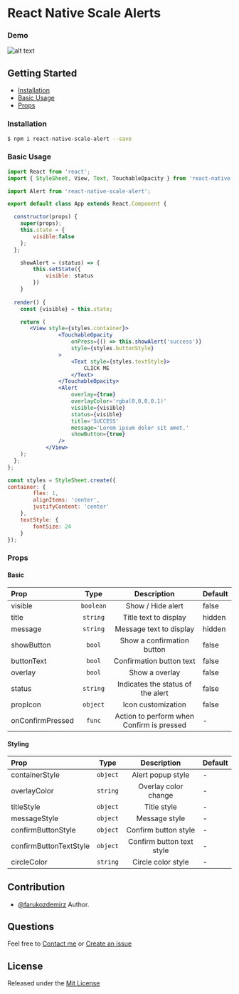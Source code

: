 
# React Native Scale Alerts

### Demo 

![alt text](http://res.cloudinary.com/rishabhbhatia/image/upload/c_scale,w_200/v1505042954/awesome-alerts/v1.0.3/react-native-awesome-alerts.gif)


## Getting Started

- [Installation](#installation)
- [Basic Usage](#basic-usage)
- [Props](#props)

### Installation
```bash
$ npm i react-native-scale-alert --save
```

### Basic Usage
```jsx
import React from 'react';
import { StyleSheet, View, Text, TouchableOpacity } from 'react-native';

import Alert from 'react-native-scale-alert';

export default class App extends React.Component {

  constructor(props) {
    super(props);
    this.state = {
		visible:false
	};
  };

	showAlert = (status) => {
        this.setState({
            visible: status
        })
    }
	
  render() {
    const {visible} = this.state;

    return (
       <View style={styles.container}>
                <TouchableOpacity 
					onPress={() => this.showAlert('success')}
					style={styles.buttonStyle}
				>
                    <Text style={styles.textStyle}>
                        CLICK ME
                    </Text>
                </TouchableOpacity>
                <Alert
                    overlay={true}
					overlayColor='rgba(0,0,0,0.1)'
                    visible={visible}
                    status={visible}
                    title='SUCCESS'
                    message='Lorem ipsum dolor sit amet.'
                    showButton={true}
                />
            </View>
    );
  };
};

const styles = StyleSheet.create({
container: {
        flex: 1,
        alignItems: 'center',
        justifyContent: 'center'
    },
    textStyle: {
        fontSize: 24
    }
});

```


### Props

#### Basic

| Prop                     | Type      | Description                                    | Default |
| :----------------------- | :-------: | :--------------------------------------------: | :------ |
| visible                     | `boolean` | Show / Hide alert                      | false   |
| title                    | `string`  | Title text to display                          | hidden  |
| message                  | `string`  | Message text to display                        | hidden  |
| showButton        | `bool`    | Show a confirmation button                     | false   |
| buttonText        | `bool`    | Confirmation button text                   | false   |
| overlay        | `bool`    | Show a overlay                | false   |
| status        | `string`    | Indicates the status of the alert               | false   |
| propIcon        | `object`    | Icon customization              | false   |
| onConfirmPressed         | `func`    | Action to perform when Confirm is pressed      | -       |

#### Styling

| Prop                   | Type     | Description                  | Default |
| :--------------------- | :------: | :--------------------------: | :------ |
| containerStyle    | `object` | Alert popup  style | -       |
| overlayColor           | `string` | Overlay color change                | -       |
| titleStyle             | `object` | Title style                  | -       |
| messageStyle           | `object` | Message style                | -       |
| confirmButtonStyle     | `object` | Confirm button style         | -       |
| confirmButtonTextStyle | `object` | Confirm button text style    | -       |
| circleColor | `string` | Circle color style    | -       |

## Contribution

- [@farukozdemirz](mailto:frk.ozdmrr@gmail.com) Author.


## Questions

Feel free to [Contact me](mailto:frk.ozdmrr@gmail.com) or [Create an issue](https://github.com/farukozdemirz/react-native-scale-alert/issues/new)

## License

Released under the [Mit License](https://opensource.org/licenses/MIT)
